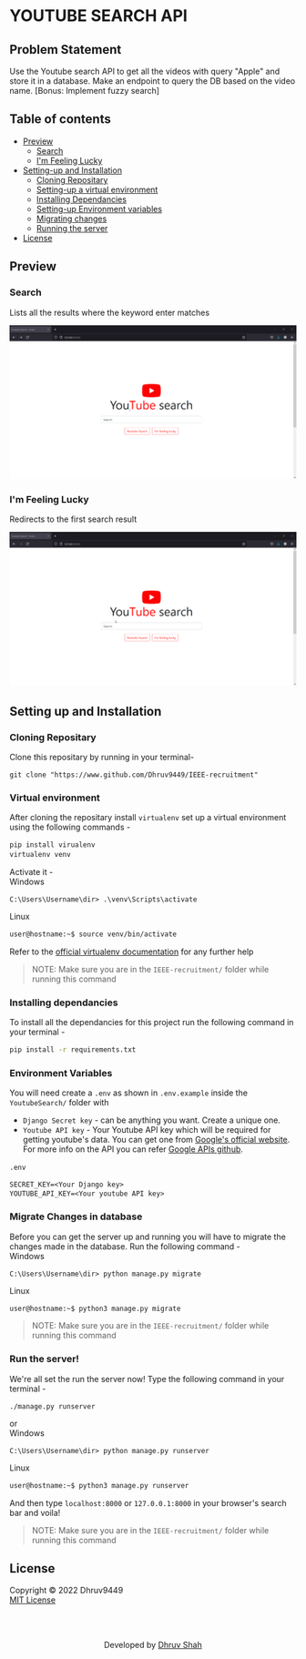 # YOUTUBE SEARCH API
## Problem Statement
Use the Youtube search API to get all the videos with query "Apple" and store it in a database. Make an endpoint to query the DB based on the video name. [Bonus: Implement fuzzy search]

## Table of contents
- [Preview](#preview)
    - [Search](#search)
    - [I'm Feeling Lucky](#im-feeling-lucky)
- [Setting-up and Installation](#setting-up-and-installation)
    - [Cloning Repositary](#cloning-repositary)
    - [Setting-up a virtual environment](#virtual-environment)
    - [Installing Dependancies](#installing-dependancies)
    - [Setting-up Environment variables](#environment-variables)
    - [Migrating changes](#migrate-changes-in-database)
    - [Running the server](#run-the-server)
- [License](#license)

## Preview
### Search
Lists all the results where the keyword enter matches

![YoutubeAPI-search](assets/search.gif)

### I'm Feeling Lucky
Redirects to the first search result

![YoutubeAPI-im_feeling_lucky](assets/im_feeling_lucky.gif)

## Setting up and Installation
### Cloning Repositary 
Clone this repositary by running in your terminal-
```
git clone "https://www.github.com/Dhruv9449/IEEE-recruitment"
```

### Virtual environment
After cloning the repositary install `virtualenv` set up a virtual environment using the following commands -  
```sh
pip install virualenv
virtualenv venv
``` 
Activate it -  
Windows
```psh
C:\Users\Username\dir> .\venv\Scripts\activate
```
Linux
```sh
user@hostname:~$ source venv/bin/activate
```
Refer to the [official virtualenv documentation](https://virtualenv.pypa.io/en/latest/) for any further help

> NOTE: Make sure you are in the `IEEE-recruitment/` folder while running this command

### Installing dependancies
To install all the dependancies for this project run the following command in your terminal - 
```sh
pip install -r requirements.txt
```


### Environment Variables 
You will need create a `.env` as shown in `.env.example` inside the `YoutubeSearch/` folder with 
- `Django Secret key` - can be anything you want. Create a unique one.
- `Youtube API key` - Your Youtube API key which will be required for getting youtube's data. You can get one from [Google's official website](https://console.developers.google.com/home/). For more info on the API you can refer [Google APIs github](https://github.com/googleapis/google-api-python-client). 

`.env`
```
SECRET_KEY=<Your Django key>
YOUTUBE_API_KEY=<Your youtube API key>
```

### Migrate Changes in database
Before you can get the server up and running you will have to migrate the changes made in the database. Run the following command -   
Windows
```psh
C:\Users\Username\dir> python manage.py migrate
```
Linux
```sh
user@hostname:~$ python3 manage.py migrate
```
> NOTE: Make sure you are in the `IEEE-recruitment/` folder while running this command

### Run the server!
We're all set the run the server now! Type the following command in your terminal -  
```
./manage.py runserver
```
or  
Windows
```psh
C:\Users\Username\dir> python manage.py runserver
```
Linux  
```sh
user@hostname:~$ python3 manage.py runserver
```
And then type `localhost:8000` or `127.0.0.1:8000` in your browser's search bar and voila!

> NOTE: Make sure you are in the `IEEE-recruitment/` folder while running this command

## License 
Copyright © 2022 Dhruv9449  
[MIT License](LICENSE)

<br>
<br>
<p align="center">
Developed by <a href="https://github.com/Dhruv9449" target=_blank>Dhruv Shah</a>
</p>